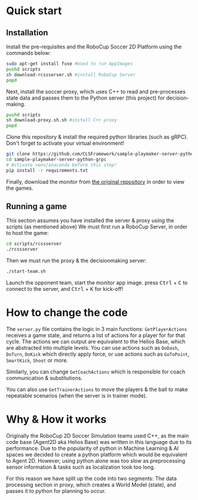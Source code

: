 # Quick start
## Installation
Install the pre-requisites and the RoboCup Soccer 2D Platform using the commands below:
``` Bash
sudo apt-get install fuse #Used to run AppImages
pushd scripts
sh download-rcssserver.sh #install RoboCup Server
popd
```
Next, install the soccer proxy, which uses C++ to read and pre-processes state data and passes them to the Python server (this project) for decision-making.
``` Bash
pushd scripts
sh download-proxy.sh.sh #install C++ proxy
popd
```
Clone this repository & install the required python libraries (such as gRPC). Don't forget to activate your virtual environment!
``` Bash
git clone https://github.com/CLSFramework/sample-playmaker-server-python-grpc.git
cd sample-playmaker-server-python-grpc
# Activate venv/anaconda before this step!
pip install -r requirements.txt
```
Finally, download the monitor from [the original repository](https://github.com/rcsoccersim/rcssmonitor/releases) in order to view the games.
## Running a game
This section assumes you have installed the server & proxy using the scripts (as mentioned above)
We must first run a RoboCup Server, in order to host the game:
``` Bash
cd scripts/rcssserver
./rcssserver
```
Then we must run the proxy & the decisionmaking server:
``` Bash
./start-team.sh
```
Launch the opponent team, start the monitor app image. press <kbd>Ctrl</kbd> + <kbd>C</kbd> to connect to the server, and <kbd>Ctrl</kbd> + <kbd>K</kbd> for kick-off!

# How to change the code
The `server.py` file contains the logic in 3 main functions:
`GetPlayerActions` receives a game state, and returns a list of actions for a player for for that cycle.
The actions we can output are equivalent to the Helios Base, which are abstracted into multiple levels.
You can use actions such as `DoDash`, `DoTurn`, `DoKick` which directly apply force, or use actions such as `GoToPoint`, `SmartKick`, `Shoot` or more.

Similarly, you can change `GetCoachActions` which is responsible for coach communication & substitutions.

You can also use `GetTrainerActions` to move the players & the ball to make repeatable scenarios (when the server is in trainer mode).
# Why & How it works
Originally the RoboCup 2D Soccer Simulation teams used C++, as the main code base (Agent2D aka Helios Base) was written in this language due to its performance.
Due to the popularity of python in Machine Learning & AI spaces we decided to create a python platform which would be equivalent to Agent 2D.
However, using python alone was too slow as preprocessing sensor information & tasks such as localization took too long.

For this reason we have split up the code into two segments:
The data processing section in proxy, which creates a World Model (state), and passes it to python for planning to occur.
